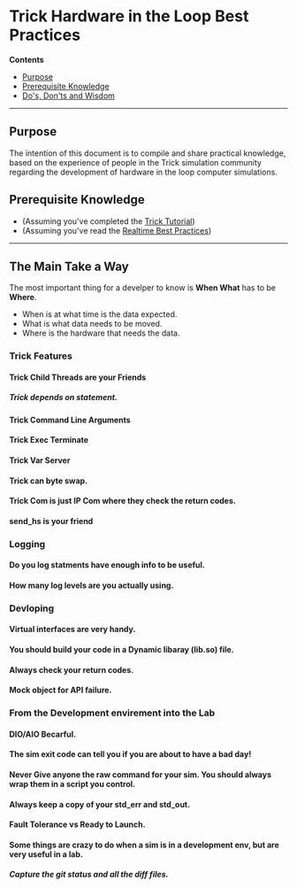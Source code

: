 # Trick Hardware in the Loop Best Practices
 
 **Contents**
 
 * [Purpose](#Purpose)<br>
 * [Prerequisite Knowledge](#prerequisite-knowledge)<br>
 * [Do's, Don'ts and Wisdom](#guidelines)<br>
 
 <a id= introduction></a>
 
 ---
 ## Purpose
 The intention of this document is to compile and share practical knowledge, based on the experience of people in the Trick simulation community regarding the development of hardware in the loop computer simulations.
 
 <a id=prerequisite-knowledge></a>
 ## Prerequisite Knowledge
 
 * (Assuming you've completed the [Trick Tutorial](https://nasa.github.io/trick/tutorial/Tutorial))
 * (Assuming you've read the [Realtime Best Practices](https://nasa.github.io/trick/docs/howto_guides/Realtime-Best-Practices.md))
 
 ---
 ## The Main Take a Way
 
 The most important thing for a develper to know is <b>When What</b> has to be <b>Where</b>.
 
 * When is at what time is the data expected.
 * What is what data needs to be moved.
 * Where is the hardware that needs the data. 
 
 ### Trick Features
 #### Trick Child Threads are your Friends
 ##### Trick depends on statement.
 #### Trick Command Line Arguments
 #### Trick Exec Terminate
 #### Trick Var Server
 #### Trick can byte swap.
 #### Trick Com is just IP Com where they check the return codes.
 #### send_hs is your friend
 ### Logging
 #### Do you log statments have enough info to be useful.
 #### How many log levels are you actually using.
 ### Devloping
 #### Virtual interfaces are very handy.
 #### You should build your code in a Dynamic libaray (lib.so) file.
 #### Always check your return codes.
 #### Mock object for API failure. 
 ### From the Development envirement into the Lab
 #### DIO/AIO Becarful.
 #### The sim exit code can tell you if you are about to have a bad day!
 #### Never Give anyone the raw command for your sim. You should always wrap them in a script you control.
 #### Always keep a copy of your std_err and std_out. 
 #### Fault Tolerance vs Ready to Launch.
 #### Some things are crazy to do when a sim is in a development env, but are very useful in a lab.
 ##### Capture the git status and all the diff files. 

